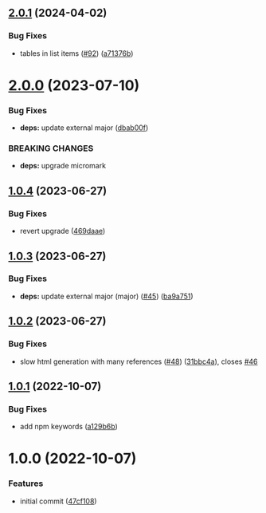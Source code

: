 ## [2.0.1](https://github.com/adobe/micromark-extension-gridtables/compare/v2.0.0...v2.0.1) (2024-04-02)


### Bug Fixes

* tables in list items ([#92](https://github.com/adobe/micromark-extension-gridtables/issues/92)) ([a71376b](https://github.com/adobe/micromark-extension-gridtables/commit/a71376bd2f8262d13b796db15aca7ede4731a378))

# [2.0.0](https://github.com/adobe/micromark-extension-gridtables/compare/v1.0.4...v2.0.0) (2023-07-10)


### Bug Fixes

* **deps:** update external major ([dbab00f](https://github.com/adobe/micromark-extension-gridtables/commit/dbab00fdff9fd969267f11a6eb6480d45fce3091))


### BREAKING CHANGES

* **deps:** upgrade micromark

## [1.0.4](https://github.com/adobe/micromark-extension-gridtables/compare/v1.0.3...v1.0.4) (2023-06-27)


### Bug Fixes

* revert upgrade ([469daae](https://github.com/adobe/micromark-extension-gridtables/commit/469daae92913867f3d9df890e3d9af6c04d99946))

## [1.0.3](https://github.com/adobe/micromark-extension-gridtables/compare/v1.0.2...v1.0.3) (2023-06-27)


### Bug Fixes

* **deps:** update external major (major) ([#45](https://github.com/adobe/micromark-extension-gridtables/issues/45)) ([ba9a751](https://github.com/adobe/micromark-extension-gridtables/commit/ba9a751c72b832f87bec8494171a48bcc0459593))

## [1.0.2](https://github.com/adobe/micromark-extension-gridtables/compare/v1.0.1...v1.0.2) (2023-06-27)


### Bug Fixes

* slow html generation with many references ([#48](https://github.com/adobe/micromark-extension-gridtables/issues/48)) ([31bbc4a](https://github.com/adobe/micromark-extension-gridtables/commit/31bbc4a934bf16045cf2d526980f6abe15c59631)), closes [#46](https://github.com/adobe/micromark-extension-gridtables/issues/46)

## [1.0.1](https://github.com/adobe/micromark-extension-gridtables/compare/v1.0.0...v1.0.1) (2022-10-07)


### Bug Fixes

* add npm keywords ([a129b6b](https://github.com/adobe/micromark-extension-gridtables/commit/a129b6b06f3da5e206fb73aa3854208dd1481666))

# 1.0.0 (2022-10-07)


### Features

* initial commit ([47cf108](https://github.com/adobe/micromark-extension-gridtables/commit/47cf108a7d7f5fa7ae15b1c9dfdf83c40a17c1f5))
